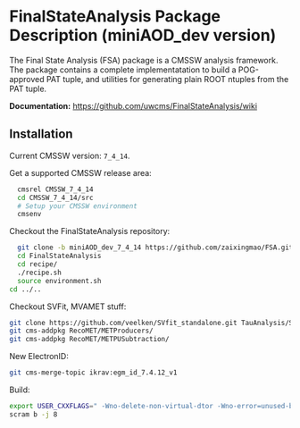 FinalStateAnalysis Package Description (miniAOD_dev version)
============================================================

The Final State Analysis (FSA) package is a CMSSW analysis framework.  
The package contains a complete implementatation to build a POG-approved 
PAT tuple, and utilities for generating plain ROOT ntuples from the PAT tuple.

**Documentation:** https://github.com/uwcms/FinalStateAnalysis/wiki


Installation
------------

Current CMSSW version: ``7_4_14``.

Get a supported CMSSW release area:

```bash
  cmsrel CMSSW_7_4_14
  cd CMSSW_7_4_14/src
  # Setup your CMSSW environment
  cmsenv
```

Checkout the FinalStateAnalysis repository:

```bash
  git clone -b miniAOD_dev_7_4_14 https://github.com/zaixingmao/FSA.git FinalStateAnalysis
  cd FinalStateAnalysis
  cd recipe/
  ./recipe.sh
  source environment.sh
cd ../..
```


Checkout SVFit, MVAMET stuff:

```bash
git clone https://github.com/veelken/SVfit_standalone.git TauAnalysis/SVfitStandalone
git cms-addpkg RecoMET/METProducers/
git cms-addpkg RecoMET/METPUSubtraction/
```

New ElectronID:
```bash
git cms-merge-topic ikrav:egm_id_7.4.12_v1
```


Build:

```bash
export USER_CXXFLAGS=" -Wno-delete-non-virtual-dtor -Wno-error=unused-but-set-variable -Wno-error=unused-variable -Wno-error=sign-compare -Wno-error=reorder"
scram b -j 8
```